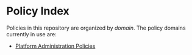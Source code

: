 # Policy Index

Policies in this repository are organized by *domain*. The policy domains currently in use are:

<!-- [Metagovernance Policies](/policies/metagovernance/) -->
- [Platform Administration Policies](/resources/policies/platform/index.md)
<!-- [Operational Policies](/policies/operations/) -->
